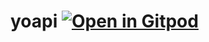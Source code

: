 # yoapi [![Open in Gitpod](https://gitpod.io/button/open-in-gitpod.svg)](https://gitpod.io/#https://github.com/maksimr/yoapi)